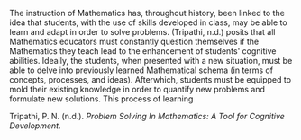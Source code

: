 The instruction of Mathematics has, throughout history, been linked to the idea that students, with the use of skills developed in class, may be able to learn and adapt in order to solve problems. (Tripathi, n.d.) posits that all Mathematics educators must constantly question themselves if the Mathematics they teach lead to the enhancement of students' cognitive abilities. Ideally, the students, when presented with a new situation, must be able to delve into previously learned Mathematical schema (in terms of concepts, processes, and ideas). Afterwhich, students must be equipped to mold their existing knowledge in order to quantify new problems and formulate new solutions. This process of learning 

Tripathi, P. N. (n.d.). _Problem Solving In Mathematics: A Tool for Cognitive Development_.